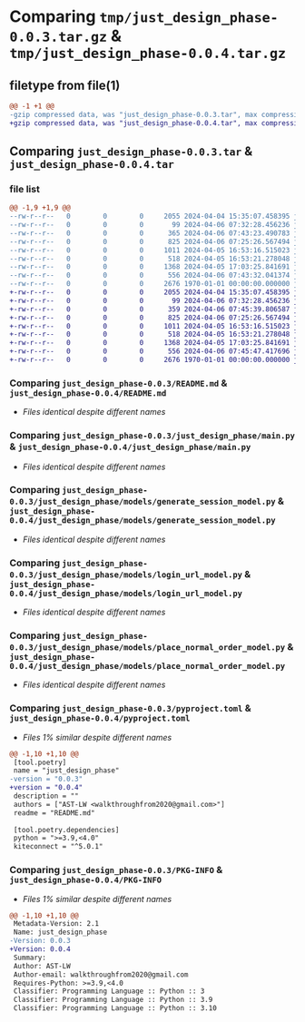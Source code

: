 # Comparing `tmp/just_design_phase-0.0.3.tar.gz` & `tmp/just_design_phase-0.0.4.tar.gz`

## filetype from file(1)

```diff
@@ -1 +1 @@
-gzip compressed data, was "just_design_phase-0.0.3.tar", max compression
+gzip compressed data, was "just_design_phase-0.0.4.tar", max compression
```

## Comparing `just_design_phase-0.0.3.tar` & `just_design_phase-0.0.4.tar`

### file list

```diff
@@ -1,9 +1,9 @@
--rw-r--r--   0        0        0     2055 2024-04-04 15:35:07.458395 just_design_phase-0.0.3/README.md
--rw-r--r--   0        0        0       99 2024-04-06 07:32:28.456236 just_design_phase-0.0.3/just_design_phase/__init__.py
--rw-r--r--   0        0        0      365 2024-04-06 07:43:23.490783 just_design_phase-0.0.3/just_design_phase/kite_login.py
--rw-r--r--   0        0        0      825 2024-04-06 07:25:26.567494 just_design_phase-0.0.3/just_design_phase/main.py
--rw-r--r--   0        0        0     1011 2024-04-05 16:53:16.515023 just_design_phase-0.0.3/just_design_phase/models/generate_session_model.py
--rw-r--r--   0        0        0      518 2024-04-05 16:53:21.278048 just_design_phase-0.0.3/just_design_phase/models/login_url_model.py
--rw-r--r--   0        0        0     1368 2024-04-05 17:03:25.841691 just_design_phase-0.0.3/just_design_phase/models/place_normal_order_model.py
--rw-r--r--   0        0        0      556 2024-04-06 07:43:32.041374 just_design_phase-0.0.3/pyproject.toml
--rw-r--r--   0        0        0     2676 1970-01-01 00:00:00.000000 just_design_phase-0.0.3/PKG-INFO
+-rw-r--r--   0        0        0     2055 2024-04-04 15:35:07.458395 just_design_phase-0.0.4/README.md
+-rw-r--r--   0        0        0       99 2024-04-06 07:32:28.456236 just_design_phase-0.0.4/just_design_phase/__init__.py
+-rw-r--r--   0        0        0      359 2024-04-06 07:45:39.806587 just_design_phase-0.0.4/just_design_phase/kite_login.py
+-rw-r--r--   0        0        0      825 2024-04-06 07:25:26.567494 just_design_phase-0.0.4/just_design_phase/main.py
+-rw-r--r--   0        0        0     1011 2024-04-05 16:53:16.515023 just_design_phase-0.0.4/just_design_phase/models/generate_session_model.py
+-rw-r--r--   0        0        0      518 2024-04-05 16:53:21.278048 just_design_phase-0.0.4/just_design_phase/models/login_url_model.py
+-rw-r--r--   0        0        0     1368 2024-04-05 17:03:25.841691 just_design_phase-0.0.4/just_design_phase/models/place_normal_order_model.py
+-rw-r--r--   0        0        0      556 2024-04-06 07:45:47.417696 just_design_phase-0.0.4/pyproject.toml
+-rw-r--r--   0        0        0     2676 1970-01-01 00:00:00.000000 just_design_phase-0.0.4/PKG-INFO
```

### Comparing `just_design_phase-0.0.3/README.md` & `just_design_phase-0.0.4/README.md`

 * *Files identical despite different names*

### Comparing `just_design_phase-0.0.3/just_design_phase/main.py` & `just_design_phase-0.0.4/just_design_phase/main.py`

 * *Files identical despite different names*

### Comparing `just_design_phase-0.0.3/just_design_phase/models/generate_session_model.py` & `just_design_phase-0.0.4/just_design_phase/models/generate_session_model.py`

 * *Files identical despite different names*

### Comparing `just_design_phase-0.0.3/just_design_phase/models/login_url_model.py` & `just_design_phase-0.0.4/just_design_phase/models/login_url_model.py`

 * *Files identical despite different names*

### Comparing `just_design_phase-0.0.3/just_design_phase/models/place_normal_order_model.py` & `just_design_phase-0.0.4/just_design_phase/models/place_normal_order_model.py`

 * *Files identical despite different names*

### Comparing `just_design_phase-0.0.3/pyproject.toml` & `just_design_phase-0.0.4/pyproject.toml`

 * *Files 1% similar despite different names*

```diff
@@ -1,10 +1,10 @@
 [tool.poetry]
 name = "just_design_phase"
-version = "0.0.3"
+version = "0.0.4"
 description = ""
 authors = ["AST-LW <walkthroughfrom2020@gmail.com>"]
 readme = "README.md"
 
 [tool.poetry.dependencies]
 python = ">=3.9,<4.0"
 kiteconnect = "^5.0.1"
```

### Comparing `just_design_phase-0.0.3/PKG-INFO` & `just_design_phase-0.0.4/PKG-INFO`

 * *Files 1% similar despite different names*

```diff
@@ -1,10 +1,10 @@
 Metadata-Version: 2.1
 Name: just_design_phase
-Version: 0.0.3
+Version: 0.0.4
 Summary: 
 Author: AST-LW
 Author-email: walkthroughfrom2020@gmail.com
 Requires-Python: >=3.9,<4.0
 Classifier: Programming Language :: Python :: 3
 Classifier: Programming Language :: Python :: 3.9
 Classifier: Programming Language :: Python :: 3.10
```


